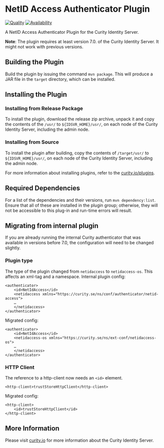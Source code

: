 # NetID Access Authenticator Plugin

[![Quality](https://img.shields.io/badge/quality-production-green)](https://curity.io/resources/code-examples/status/)
[![Availability](https://img.shields.io/badge/availability-binary-blue)](https://curity.io/resources/code-examples/status/)

A NetID Access Authenticator Plugin for the Curity Identity Server.

**Note**: The plugin requires at least version 7.0. of the Curity Identity Server. It might not work with previous versions.

## Building the Plugin

Build the plugin by issuing the command `mvn package`. This will produce a JAR file in the `target` directory, which can be installed.

## Installing the Plugin

### Installing from Release Package

To install the plugin, download the release zip archive, unpack it and copy the contents of the `/usr/` to `${IDSVR_HOME}/usr/`, 
on each node of the Curity Identity Server, including the admin node.

### Installing from Source

To install the plugin after building, copy the contents of `/target/usr/` to `${IDSVR_HOME}/usr/`, on each node of
the Curity Identity Server, including the admin node.

For more information about installing plugins, refer to the [curity.io/plugins](https://support.curity.io/docs/latest/developer-guide/plugins/index.html#plugin-installation).

## Required Dependencies

For a list of the dependencies and their versions, run `mvn dependency:list`. Ensure that all of these are installed in the plugin group; otherwise, they will not be accessible to this plug-in and run-time errors will result.

## Migrating from internal plugin

If you are already running the internal Curity authenticator that was available in versions before 7.0, the configuration will need to be changed slightly.

### Plugin type

The type of the plugin changed from `netidaccess` to `netidaccess-os`. This affects an xml-tag and a namespace. 
Internal plugin config:
```
<authenticator>
    <id>NetIdAccess</id>
    <netidaccess xmlns="https://curity.se/ns/conf/authenticator/netid-access">
    …
    </netidaccess>
</authenticator>
```

Migrated config:
```
<authenticator>
    <id>NetIdAccess</id>
    <netidaccess-os xmlns="https://curity.se/ns/ext-conf/netidaccess-os">
    …
    </netidaccess>
</authenticator>
```

### HTTP Client

The reference to a http-client now needs an `<id>` element.
```
<http-client>trustStoreHttpClient</http-client>
```

Migrated config:
```
<http-client>
    <id>trustStoreHttpClient</id>
</http-client>
```

## More Information

Please visit [curity.io](https://curity.io/) for more information about the Curity Identity Server.
